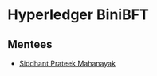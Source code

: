 # Hyperledger BiniBFT




## Mentees

- [Siddhant Prateek Mahanayak](https://github.com/siddhantprateek/)